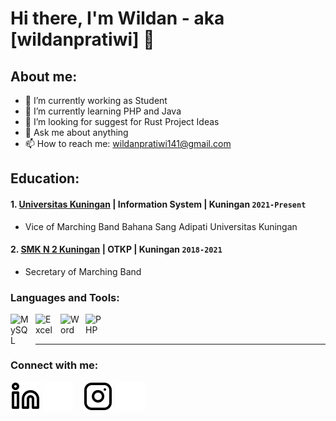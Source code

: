 # Hi there, I'm Wildan - aka [wildanpratiwi] 👋
## About me:
- 🔭 I’m currently working as Student
- 🌱 I’m currently learning PHP and Java
- 🤔 I’m looking for suggest for Rust Project Ideas
- 💬 Ask me about anything
- 📫 How to reach me: wildanpratiwi141@gmail.com

## Education:

#### 1. [Universitas Kuningan](https://www.uniku.ac.id) | Information System | Kuningan `2021-Present`
   - Vice of Marching Band Bahana Sang Adipati Universitas Kuningan
 #### 2. [SMK N 2 Kuningan](smkn2-kng.sch.id) | OTKP | Kuningan `2018-2021`
   - Secretary of Marching Band



### Languages and Tools:

[<img align="left" alt="MySQL" width="30px" src="https://cdn.jsdelivr.net/gh/devicons/devicon/icons/mysql/mysql-original.svg" style="padding-right:10px;" />][webdev]
[<img align="left" alt="Excel" width="30px" src="https://is2-ssl.mzstatic.com/image/thumb/Purple126/v4/a8/fd/5a/a8fd5a84-c6f1-355f-3b9f-6e86598efaa3/XCEL.png/1200x630bb.png" style="padding-right:10px;" />][webdev]
[<img align="left" alt="Word" width="30px" src="https://upload.wikimedia.org/wikipedia/commons/f/fd/Microsoft_Office_Word_%282019%E2%80%93present%29.svg" style="padding-right:10px;" />][webdev]
[<img align="left" alt="PHP" width="30px" src="https://www.php.net//images/logos/new-php-logo.svg" style="padding-right:10px;" />][webdev]

<br />
<br />

---
### Connect with me:


[![website](./img/linkedin-light.svg)](https://www.linkedin.com/in/wildan-pratiwi#gh-light-mode-only)
[![website](./img/linkedin-dark.svg)](https://www.linkedin.com/in/wildan-pratiwi#gh-dark-mode-only)
&nbsp;&nbsp;
[![website](./img/instagram-light.svg)](https://instagram.com/will.d_13#gh-light-mode-only)
[![website](./img/instagram-dark.svg)](https://instagram.com/will.d_13#gh-dark-mode-only)



[webdev]: https://github.com/wildanpratiwi/wildanpratiwi
